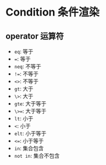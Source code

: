 # Condition 条件渲染

## operator 运算符

- `eq`: 等于
- `=`: 等于
- `neq`: 不等于
- `!=`: 不等于
- `<>`: 不等于
- `gt`: 大于
- `\>`: 大于
- `gte`: 大于等于
- `\>=`: 大于等于
- `lt`: 小于
- `<`: 小于
- `elt`: 小于等于
- `<=`: 小于等于
- `in`: 集合包含
- `not in`: 集合不包含
